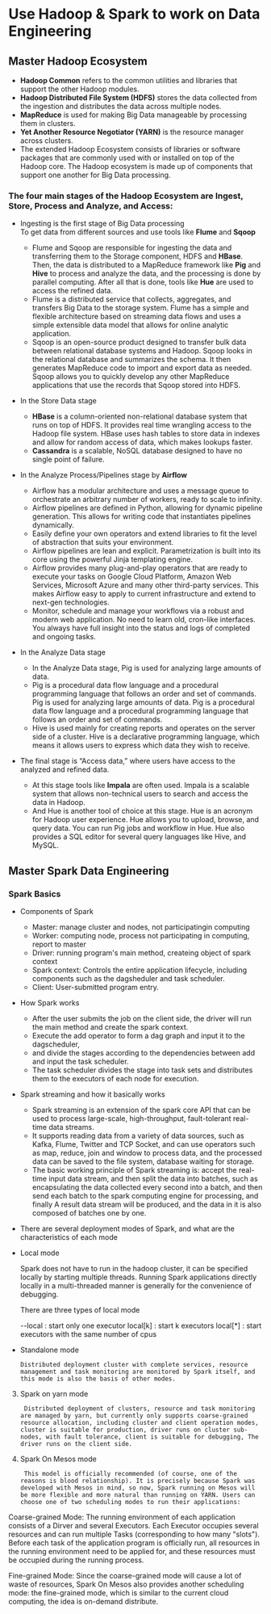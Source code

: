 # Use Hadoop & Spark to work on Data Engineering

## Master Hadoop Ecosystem

* <b>Hadoop Common</b> refers to the common utilities and libraries that support the other Hadoop modules. 
* <b>Hadoop Distributed File System (HDFS)</b> stores the data collected from the ingestion and distributes the data across multiple nodes. 
* <b>MapReduce</b> is used for making Big Data manageable by processing them in clusters.
* <b>Yet Another Resource Negotiator (YARN)</b> is the resource manager across clusters.
* The extended Hadoop Ecosystem consists of libraries or software packages that are commonly used with or installed on top of the Hadoop core. The Hadoop ecosystem is made up of components that support one another for Big Data processing.

### The four main stages of the Hadoop Ecosystem are Ingest, Store, Process and Analyze, and Access:

* Ingesting is the first stage of Big Data processing<br>
To get data from different sources and use tools like <b>Flume</b> and <b>Sqoop</b><br>
  * Flume and Sqoop are responsible for ingesting the data and transferring them to the Storage component, HDFS and <b>HBase</b>. Then, the data is distributed to a MapReduce framework like <b>Pig</b> and <b>Hive</b> to process and analyze the data, and the processing is done by parallel computing. After all that is done, tools like <b>Hue</b> are used to access the refined data.
   * Flume is a distributed service that collects, aggregates, and transfers Big Data to the storage system. Flume has a simple and flexible architecture based on streaming data flows and uses a simple extensible data model that allows for online analytic application.
   * Sqoop is an open-source product designed to transfer bulk data between relational database systems and Hadoop. Sqoop looks in the relational database and summarizes the schema. It then generates MapReduce code to import and export data as needed. Sqoop allows you to quickly develop any other MapReduce applications that use the records that Sqoop stored into HDFS.
    
* In the Store Data stage<br>
  * <b>HBase</b> is a column-oriented non-relational database system that runs on top of HDFS. It provides real time wrangling access to the Hadoop file system. HBase uses hash tables to store data in indexes and allow for random access of data, which makes lookups faster.
  * <b>Cassandra</b> is a scalable, NoSQL database designed to have no single point of failure.

* In the Analyze Process/Pipelines stage by **Airflow**<br>
  * Airflow has a modular architecture and uses a message queue to orchestrate an arbitrary number of workers, ready to scale to infinity.
  * Airflow pipelines are defined in Python, allowing for dynamic pipeline generation. This allows for writing code that instantiates pipelines dynamically.
  * Easily define your own operators and extend libraries to fit the level of abstraction that suits your environment. 
  * Airflow pipelines are lean and explicit. Parametrization is built into its core using the powerful Jinja templating engine.
  * Airflow provides many plug-and-play operators that are ready to execute your tasks on Google Cloud Platform, Amazon Web Services, Microsoft Azure and many other third-party services. This makes Airflow easy to apply to current infrastructure and extend to next-gen technologies.
  * Monitor, schedule and manage your workflows via a robust and modern web application. No need to learn old, cron-like interfaces. You always have full insight into the status and logs of completed and ongoing tasks.
  
* In the Analyze Data stage<br>
   * In the Analyze Data stage, Pig is used for analyzing large amounts of data.
   * Pig is a procedural data flow language and a procedural programming language that follows an order and set of commands. Pig is used for analyzing large amounts of data. Pig is a procedural data flow language and a procedural programming language that follows an order and set of commands.
   * Hive is used mainly for creating reports and operates on the server side of a cluster. Hive is a declarative programming language, which means it allows users to express which data they wish to receive.
  
* The final stage is “Access data,” where users have access to the analyzed and refined data.<br>
  * At this stage tools like <b>Impala</b> are often used. Impala is a scalable system that allows non-technical users to search and access the data in Hadoop.
  * And Hue is another tool of choice at this stage. Hue is an acronym for Hadoop user experience. Hue allows you to upload, browse, and query data. You can run Pig jobs and workflow in Hue. Hue also provides a SQL editor for several query languages like Hive, and MySQL.

## Master Spark Data Engineering

### Spark Basics

* Components of Spark

  * Master: manage cluster and nodes, not participatingin computing
  * Worker: computing node, process not participating in computing, report to master
  * Driver: running program's main method, createing object of spark context
  * Spark context: Controls the entire application lifecycle, including components such as the dagsheduler and task scheduler.
  * Client: User-submitted program entry.

* How Spark works
         
  * After the user submits the job on the client side, the driver will run the main method and create the spark context. 
  * Execute the add operator to form a dag graph and input it to the dagscheduler, 
  * and divide the stages according to the dependencies between add and input the task scheduler. 
  * The task scheduler divides the stage into task sets and distributes them to the executors of each node for execution.

* Spark streaming and how it basically works

  * Spark streaming is an extension of the spark core API that can be used to process large-scale, high-throughput, fault-tolerant real-time data streams.
  * It supports reading data from a variety of data sources, such as Kafka, Flume, Twitter and TCP Socket, and can use operators such as map, reduce, join and window to process data, and the processed data can be saved to the file system, database waiting for storage.
  * The basic working principle of Spark streaming is: accept the real-time input data stream, and then split the data into batches, such as encapsulating the data collected every second into a batch, and then send each batch to the spark computing engine for processing, and finally A result data stream will be produced, and the data in it is also composed of batches one by one.

* There are several deployment modes of Spark, and what are the characteristics of each mode

 * Local mode

   Spark does not have to run in the hadoop cluster, it can be specified locally by starting multiple threads. Running Spark applications directly locally in a multi-threaded manner is generally for the convenience of debugging.

   There are three types of local mode

   --local : start only one executor
     local[k] : start k executors
     local[*] : start executors with the same number of cpus

  * Standalone mode

        Distributed deployment cluster with complete services, resource management and task monitoring are monitored by Spark itself, and this mode is also the basis of other modes.

3) Spark on yarn mode

        Distributed deployment of clusters, resource and task monitoring are managed by yarn, but currently only supports coarse-grained resource allocation, including cluster and client operation modes, cluster is suitable for production, driver runs on cluster sub-nodes, with fault tolerance, client is suitable for debugging, The driver runs on the client side.

4) Spark On Mesos mode

        This model is officially recommended (of course, one of the reasons is blood relationship). It is precisely because Spark was developed with Mesos in mind, so now, Spark running on Mesos will be more flexible and more natural than running on YARN. Users can choose one of two scheduling modes to run their applications:

Coarse-grained Mode: The running environment of each application consists of a Dirver and several Executors. Each Executor occupies several resources and can run multiple Tasks (corresponding to how many "slots"). Before each task of the application program is officially run, all resources in the running environment need to be applied for, and these resources must be occupied during the running process.

Fine-grained Mode: Since the coarse-grained mode will cause a lot of waste of resources, Spark On Mesos also provides another scheduling mode: the fine-grained mode, which is similar to the current cloud computing, the idea is on-demand distribute.
